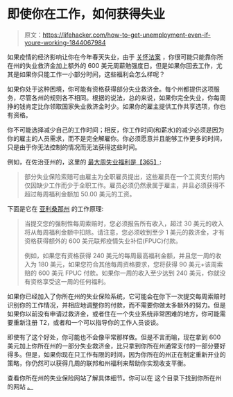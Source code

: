 # 即使你在工作，如何获得失业

> 原文：<https://lifehacker.com/how-to-get-unemployment-even-if-youre-working-1844067984>

如果疫情的经济影响让你在今年春天失业，由于 [关怀法案](https://twocents.lifehacker.com/how-unemployment-benefits-are-changing-with-the-senate-1842494496) ，你很可能只能靠你所在州的失业救济金加上额外的 600 美元周薪勉强度日。但是如果你回去工作，尤其是如果你只能工作一小部分时间，这些福利会怎么样呢？



如果你处于这种困境，你可能有资格获得部分失业救济金。每个州都提供这项服务，尽管各州的规则各不相同。根据的说法，总的来说，如果你完全失业，你每周挣的钱肯定比你领取国家失业救济金时少。如果你的雇主提供工作共享选项，你也有资格。

你不可能选择减少自己的工作时间；相反，你工作时间(和薪水)的减少必须是因为你的雇主的人员需求，而不是完全解雇你。你必须愿意并且能够工作更多的时间，只是由于你无法控制的情况而无法获得这些时间。

例如，在佐治亚州的，这里的 [最大周失业福利是](https://dol.georgia.gov/faqs-individuals/individuals-faqs-unemployment-insurance)[【365】](https://dol.georgia.gov/faqs-individuals/individuals-faqs-unemployment-insurancehttps://dol.georgia.gov/faqs-individuals/individuals-faqs-unemployment-insurance):

> 部分失业保险索赔可由雇主为全职雇员提出，这些雇员在一个工资支付期内仅因缺少工作而少于全职工作。雇员必须仍然隶属于雇主，并且必须获得不超过每周福利金额加 50.00 美元的工资。

下面是它在 [亚利桑那州](https://des.az.gov/services/employment/unemployment-individual/covid-19-ui-qa) 的工作原理:

> 当提交您的强制性每周索赔时，您必须报告所有收入，超过 30 美元的收入将从每周福利金额中扣除。请注意，您必须收到至少 1 美元的救济金，才有资格获得额外的 600 美元联邦疫情失业补偿(FPUC)付款。
> 
> 例如，如果您有资格获得 240 美元的每周最高福利金额，并且您一周的收入为 180 美元，如果您符合其他每周资格要求，您将获得 90 美元+该周索赔的 600 美元 FPUC 付款。如果你一周的收入至少达到 240 美元，你就没有资格享受这一周的任何福利。

如果你已经加入了你所在州的失业保险系统，它可能会在你下一次提交每周索赔时识别你的工作情况，并相应地调整你的付款，而不需要你做太多额外的努力。但是如果你以前没有申请过救济金，或者住在一个失业系统非常困难的地方，你可能需要重新注册 T2，或者和一个可以指导你的工作人员谈谈。

即使有了这个好处，你可能也不会像平常那样做。但是不言而喻，现在拿到 600 美元加上你所在州的一部分失业救济金，比只拿到你所在州通常支付的一部分要好得多。但是，如果你现在只工作有限的时间，因为你所在的州正在制定重新开业的策略，你仍然可以获得几周的联邦和州福利来帮助你实现收支平衡。

查看你所在州的失业保险网站了解具体细节。你可以在 这个目录下找到你所在州的网站 [。](https://www.benefits.gov/categories/Employment%20and%20Career%20Development)